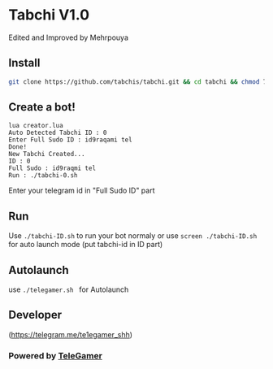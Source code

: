 # Tabchi V1.0
Edited and Improved by Mehrpouya

## Install
```bash
git clone https://github.com/tabchis/tabchi.git && cd tabchi && chmod 777 install.sh && chmod 777 telegamer.sh && ./install.sh && lua creator.lua
```
## Create a bot!
```
lua creator.lua
Auto Detected Tabchi ID : 0
Enter Full Sudo ID : id9raqami tel
Done!
New Tabchi Created...
ID : 0
Full Sudo : id9raqmi tel
Run : ./tabchi-0.sh
```
Enter your telegram id in "Full Sudo ID" part

## Run
Use `./tabchi-ID.sh` to run your bot normaly or use `screen ./tabchi-ID.sh` for auto launch mode (put tabchi-id in ID part)

## Autolaunch
use `./telegamer.sh ` for Autolaunch

## Developer

(https://telegram.me/te1egamer_shh)

### Powered by [TeleGamer](https://telegram.me/te1egamer)

